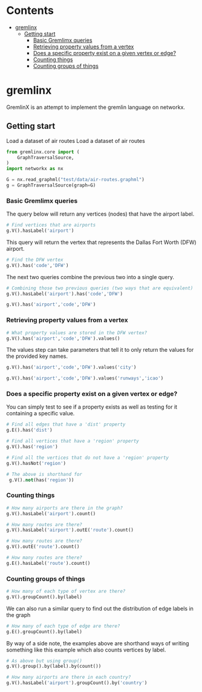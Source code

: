 <!-- START doctoc generated TOC please keep comment here to allow auto update -->
<!-- DON'T EDIT THIS SECTION, INSTEAD RE-RUN doctoc TO UPDATE -->
# Contents

- [gremlinx](#gremlinx)
    - [Getting start](#getting-start)
        - [Basic Gremlimx queries](#basic-gremlimx-queries)
        - [Retrieving property values from a vertex](#retrieving-property-values-from-a-vertex)
        - [Does a specific property exist on a given vertex or edge?](#does-a-specific-property-exist-on-a-given-vertex-or-edge)
        - [Counting things](#counting-things)
        - [Counting groups of things](#counting-groups-of-things)

<!-- END doctoc generated TOC please keep comment here to allow auto update -->

# gremlinx

GremlinX is an attempt to implement the gremlin language on networkx.

## Getting start

Load a dataset of air routes
Load a dataset of air routes

```python
from gremlinx.core import (
    GraphTraversalSource,
)
import networkx as nx

G = nx.read_graphml("test/data/air-routes.graphml")
g = GraphTraversalSource(graph=G)
```

### Basic Gremlimx queries

The query below will return any vertices (nodes) that have the airport label.

```python
# Find vertices that are airports
g.V().hasLabel('airport')
```

This query will return the vertex that represents the Dallas Fort Worth (DFW) airport.

```python
# Find the DFW vertex
g.V().has('code','DFW')
```

The next two queries combine the previous two into a single query.

```python
# Combining those two previous queries (two ways that are equivalent)
g.V().hasLabel('airport').has('code','DFW')

g.V().has('airport','code','DFW')
```

### Retrieving property values from a vertex

```python
# What property values are stored in the DFW vertex?
g.V().has('airport','code','DFW').values()
```

The values step can take parameters that tell it to only return the values for
the provided key names.

```python
g.V().has('airport','code','DFW').values('city')

g.V().has('airport','code','DFW').values('runways','icao')
```

### Does a specific property exist on a given vertex or edge?

You can simply test to see if a property exists as well as testing for it
containing a specific value.

```python
# Find all edges that have a 'dist' property
g.E().has('dist')

# Find all vertices that have a 'region' property
g.V().has('region')

# Find all the vertices that do not have a 'region' property
g.V().hasNot('region')

# The above is shorthand for
 g.V().not(has('region'))
```

### Counting things

```python
# How many airports are there in the graph?
g.V().hasLabel('airport').count()

# How many routes are there?
g.V().hasLabel('airport').outE('route').count()

# How many routes are there?
g.V().outE('route').count()

# How many routes are there?
g.E().hasLabel('route').count()
```

### Counting groups of things

```python
# How many of each type of vertex are there?
g.V().groupCount().by(label)
```

We can also run a similar query to find out the distribution of edge labels in the graph

```python
# How many of each type of edge are there?
g.E().groupCount().by(label)
```

By way of a side note, the examples above are shorthand ways of writing something like this example which also counts vertices by label.

```python
# As above but using group()
g.V().group().by(label).by(count())
```

```python
# How many airports are there in each country?
g.V().hasLabel('airport').groupCount().by('country')
```

